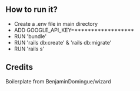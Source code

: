 
## How to run it?

- Create a .env file in main directory
- ADD GOOGLE_API_KEY=******************
- RUN 'bundle'
- RUN 'rails db:create' & 'rails db:migrate'
- RUN 'rails s'

## Credits

Boilerplate from BenjaminDomingue/wizard
